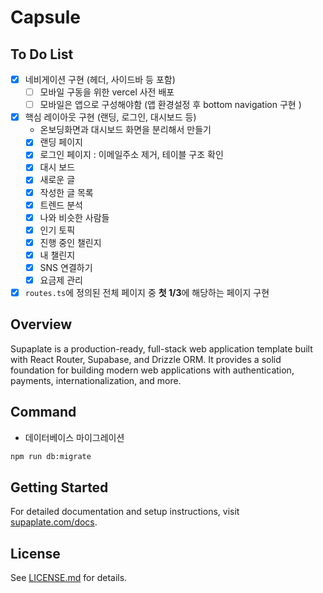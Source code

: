 # Capsule

## To Do List

- [x] 네비게이션 구현 (헤더, 사이드바 등 포함)
  - [ ] 모바일 구동을 위한 vercel 사전 배포
  - [ ] 모바일은 앱으로 구성해야함 (앱 환경설정 후 bottom navigation 구현 )
- [x] 핵심 레이아웃 구현 (랜딩, 로그인, 대시보드 등)
  - 온보딩화면과 대시보드 화면을 분리해서 만들기
  - [x] 랜딩 페이지
  - [x] 로그인 페이지 : 이메일주소 제거, 테이블 구조 확인
  - [x] 대시 보드
  - [x] 새로운 글
  - [x] 작성한 글 목록
  - [x] 트렌드 분석
  - [x] 나와 비슷한 사람들
  - [x] 인기 토픽
  - [x] 진행 중인 챌린지
  - [x] 내 챌린지
  - [x] SNS 연결하기
  - [x] 요금제 관리
- [x] `routes.ts`에 정의된 전체 페이지 중 **첫 1/3**에 해당하는 페이지 구현

## Overview

Supaplate is a production-ready, full-stack web application template built with React Router, Supabase, and Drizzle ORM. It provides a solid foundation for building modern web applications with authentication, payments, internationalization, and more.

## Command

- 데이터베이스 마이그레이션

```bash
npm run db:migrate
```

## Getting Started

For detailed documentation and setup instructions, visit [supaplate.com/docs](https://supaplate.com/docs).

## License

See [LICENSE.md](./LICENSE.md) for details.
